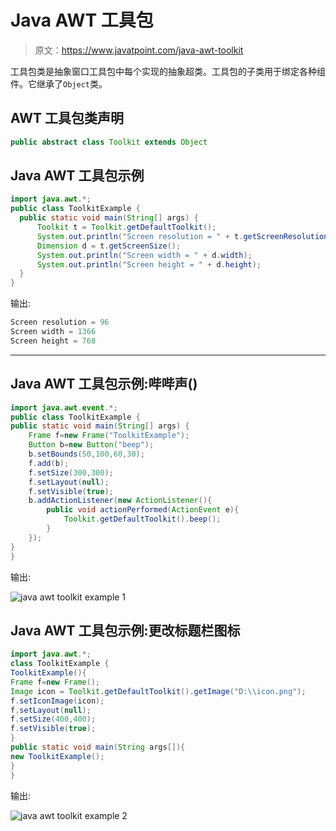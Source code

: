 # Java AWT 工具包

> 原文：<https://www.javatpoint.com/java-awt-toolkit>

工具包类是抽象窗口工具包中每个实现的抽象超类。工具包的子类用于绑定各种组件。它继承了`Object`类。

## AWT 工具包类声明

```java
public abstract class Toolkit extends Object

```

## Java AWT 工具包示例

```java
import java.awt.*;
public class ToolkitExample {
  public static void main(String[] args) {
	  Toolkit t = Toolkit.getDefaultToolkit();
	  System.out.println("Screen resolution = " + t.getScreenResolution());
	  Dimension d = t.getScreenSize();
	  System.out.println("Screen width = " + d.width);
	  System.out.println("Screen height = " + d.height);
  }
}

```

输出:

```java
Screen resolution = 96
Screen width = 1366
Screen height = 768

```

* * *

## Java AWT 工具包示例:哔哔声()

```java
import java.awt.event.*;
public class ToolkitExample {
public static void main(String[] args) {
	Frame f=new Frame("ToolkitExample");
	Button b=new Button("beep");
	b.setBounds(50,100,60,30);
	f.add(b);	
	f.setSize(300,300);
	f.setLayout(null);
	f.setVisible(true);
	b.addActionListener(new ActionListener(){
		public void actionPerformed(ActionEvent e){
			Toolkit.getDefaultToolkit().beep();
		}
	});		
}
}

```

输出:

![java awt toolkit example 1](../img/e5671ee003c16328713bf7278fd02e43.png)

## Java AWT 工具包示例:更改标题栏图标

```java
import java.awt.*; 
class ToolkitExample { 
ToolkitExample(){ 
Frame f=new Frame(); 
Image icon = Toolkit.getDefaultToolkit().getImage("D:\\icon.png");
f.setIconImage(icon);
f.setLayout(null); 
f.setSize(400,400); 
f.setVisible(true); 
} 
public static void main(String args[]){ 
new ToolkitExample(); 
} 
}

```

输出:

![java awt toolkit example 2](../img/09354b32c70e1a8af8b0415a197ab5b1.png)